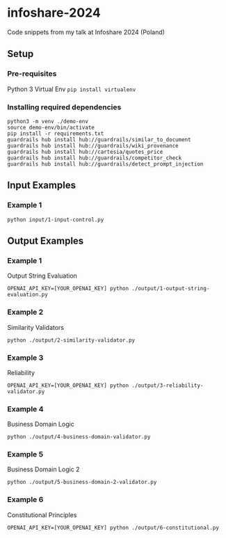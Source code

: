 # infoshare-2024

Code snippets from my talk at Infoshare 2024 (Poland)

## Setup

### Pre-requisites

Python 3
Virtual Env `pip install virtualenv`

### Installing required dependencies

```
python3 -m venv ./demo-env
source demo-env/bin/activate
pip install -r requirements.txt
guardrails hub install hub://guardrails/similar_to_document
guardrails hub install hub://guardrails/wiki_provenance
guardrails hub install hub://cartesia/quotes_price
guardrails hub install hub://guardrails/competitor_check
guardrails hub install hub://guardrails/detect_prompt_injection
```

## Input Examples

### Example 1

```
python input/1-input-control.py
```

## Output Examples

### Example 1

Output String Evaluation

```
OPENAI_API_KEY=[YOUR_OPENAI_KEY] python ./output/1-output-string-evaluation.py
```

### Example 2

Similarity Validators

```
python ./output/2-similarity-validator.py
```

### Example 3

Reliability

```
OPENAI_API_KEY=[YOUR_OPENAI_KEY] python ./output/3-reliability-validator.py
```

### Example 4

Business Domain Logic

```
python ./output/4-business-domain-validator.py
```

### Example 5

Business Domain Logic 2

```
python ./output/5-business-domain-2-validator.py
```

### Example 6

Constitutional Principles

```
OPENAI_API_KEY=[YOUR_OPENAI_KEY] python ./output/6-constitutional.py
```
